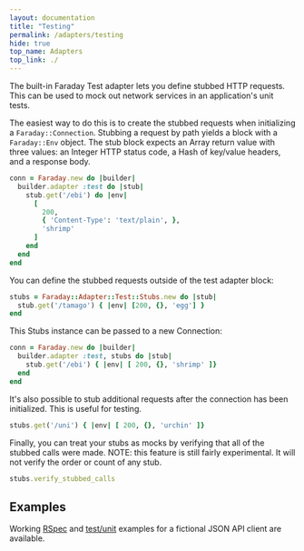 ```yaml
---
layout: documentation
title: "Testing"
permalink: /adapters/testing
hide: true
top_name: Adapters
top_link: ./
---
```


The built-in Faraday Test adapter lets you define stubbed HTTP requests. This can
be used to mock out network services in an application's unit tests.

The easiest way to do this is to create the stubbed requests when initializing
a `Faraday::Connection`. Stubbing a request by path yields a block with a
`Faraday::Env` object. The stub block expects an Array return value with three
values: an Integer HTTP status code, a Hash of key/value headers, and a
response body.

```ruby
conn = Faraday.new do |builder|
  builder.adapter :test do |stub|
    stub.get('/ebi') do |env|
      [
        200,
        { 'Content-Type': 'text/plain', },
        'shrimp'
      ]
    end
  end
end
```

You can define the stubbed requests outside of the test adapter block:

```ruby
stubs = Faraday::Adapter::Test::Stubs.new do |stub|
  stub.get('/tamago') { |env| [200, {}, 'egg'] }
end
```

This Stubs instance can be passed to a new Connection:

```ruby
conn = Faraday.new do |builder|
  builder.adapter :test, stubs do |stub|
    stub.get('/ebi') { |env| [ 200, {}, 'shrimp' ]}
  end
end
```

It's also possible to stub additional requests after the connection has been
initialized. This is useful for testing.

```ruby
stubs.get('/uni') { |env| [ 200, {}, 'urchin' ]}
```

Finally, you can treat your stubs as mocks by verifying that all of the stubbed
calls were made. NOTE: this feature is still fairly experimental. It will not
verify the order or count of any stub.

```ruby
stubs.verify_stubbed_calls
```

## Examples

Working [RSpec] and [test/unit] examples for a fictional JSON API client are
available.

[RSpec]: https://github.com/lostisland/faraday/blob/master/spec/examples/client_spec.rb
[test/unit]: https://github.com/lostisland/faraday/blob/master/spec/examples/client_test.rb
